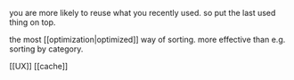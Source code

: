 you are more likely to reuse what you recently used.
so put the last used thing on top.

the most [[optimization|optimized]] way of sorting.
more effective than e.g. sorting by category.

[[UX]]
[[cache]]